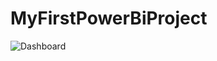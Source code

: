 # MyFirstPowerBiProject
![Dashboard](https://github.com/user-attachments/assets/7abc0a79-2950-4f24-82db-190275d63bc9)
